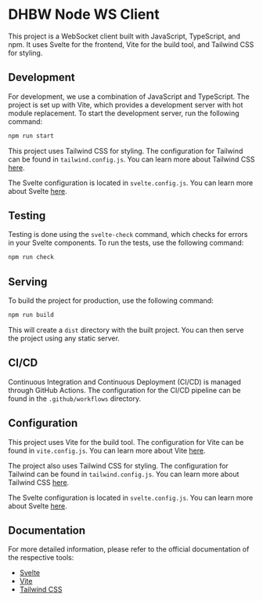# DHBW Node WS Client

This project is a WebSocket client built with JavaScript, TypeScript, and npm. It uses Svelte for the frontend, Vite for the build tool, and Tailwind CSS for styling.

## Development

For development, we use a combination of JavaScript and TypeScript. The project is set up with Vite, which provides a development server with hot module replacement. To start the development server, run the following command:

```bash
npm run start
```

This project uses Tailwind CSS for styling. The configuration for Tailwind can be found in `tailwind.config.js`. You can learn more about Tailwind CSS [here](https://tailwindcss.com/docs).

The Svelte configuration is located in `svelte.config.js`. You can learn more about Svelte [here](https://svelte.dev/docs).

## Testing

Testing is done using the `svelte-check` command, which checks for errors in your Svelte components. To run the tests, use the following command:

```bash
npm run check
```

## Serving

To build the project for production, use the following command:

```bash
npm run build
```

This will create a `dist` directory with the built project. You can then serve the project using any static server.

## CI/CD

Continuous Integration and Continuous Deployment (CI/CD) is managed through GitHub Actions. The configuration for the CI/CD pipeline can be found in the `.github/workflows` directory.

## Configuration

This project uses Vite for the build tool. The configuration for Vite can be found in `vite.config.js`. You can learn more about Vite [here](https://vitejs.dev/guide/).

The project also uses Tailwind CSS for styling. The configuration for Tailwind can be found in `tailwind.config.js`. You can learn more about Tailwind CSS [here](https://tailwindcss.com/docs).

The Svelte configuration is located in `svelte.config.js`. You can learn more about Svelte [here](https://svelte.dev/docs).

## Documentation

For more detailed information, please refer to the official documentation of the respective tools:

- [Svelte](https://svelte.dev/docs)
- [Vite](https://vitejs.dev/guide/)
- [Tailwind CSS](https://tailwindcss.com/docs)
